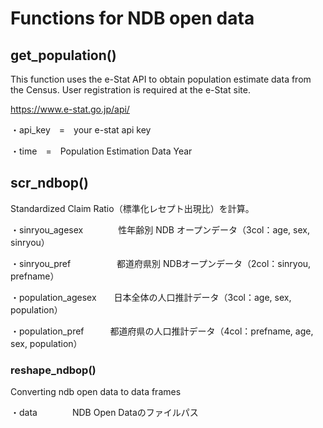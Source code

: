# Functions for NDB open data

## get_population()

This function uses the e-Stat API to obtain population estimate data from the Census. User registration is required at the e-Stat site.

<https://www.e-stat.go.jp/api/>

・api_key　=　your e-stat api key

・time　=　Population Estimation Data Year

## scr_ndbop()

Standardized Claim Ratio（標準化レセプト出現比）を計算。

・sinryou_agesex　　　　性年齢別 NDB オープンデータ（3col：age, sex, sinryou）

・sinryou_pref　　　 　　都道府県別 NDBオープンデータ（2col：sinryou, prefname）

・population_agesex　　日本全体の人口推計データ（3col：age, sex, population）

・population_pref　　　都道府県の人口推計データ（4col：prefname, age, sex, population）

### reshape_ndbop()

Converting ndb open data to data frames

・data　　　　NDB Open Dataのファイルパス
